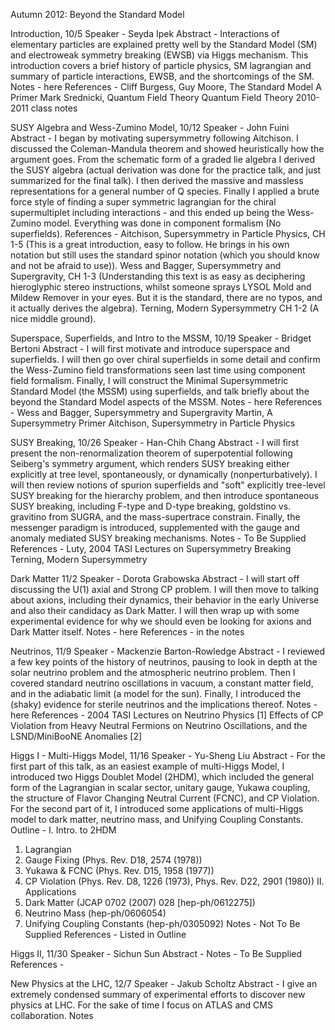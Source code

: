 Autumn 2012: Beyond the Standard Model

Introduction, 10/5
Speaker - Seyda Ipek
Abstract - Interactions of elementary particles are explained pretty well by the Standard Model (SM) and electroweak symmetry breaking (EWSB) via Higgs mechanism. This introduction covers a brief history of particle physics, SM lagrangian and summary of particle interactions, EWSB, and the shortcomings of the SM.
Notes - here
References -
Cliff Burgess, Guy Moore, The Standard Model A Primer
Mark Srednicki, Quantum Field Theory
Quantum Field Theory 2010-2011 class notes

SUSY Algebra and Wess-Zumino Model, 10/12
Speaker - John Fuini
Abstract - I began by motivating supersymmetry following Aitchison. I discussed the Coleman-Mandula theorem and showed heuristically how the argument goes. From the schematic form of a graded lie algebra I derived the SUSY algebra (actual derivation was done for the practice talk, and just summarized for the final talk). I then derived the massive and massless representations for a general number of Q species. Finally I applied a brute force style of finding a super symmetric lagrangian for the chiral supermultiplet including interactions - and this ended up being the Wess-Zumino model. Everything was done in component formalism (No superfields).
References -
Aitchison, Supersymmetry in Particle Physics, CH 1-5 (This is a great introduction, easy to follow. He brings in his own notation but still uses the standard spinor notation (which you should know and not be afraid to use)).
Wess and Bagger, Supersymmetry and Supergravity, CH 1-3 (Understanding this text is as easy as deciphering hieroglyphic stereo instructions, whilst someone sprays LYSOL Mold and Mildew Remover in your eyes. But it is the standard, there are no typos, and it actually derives the algebra).
Terning, Modern Sypersymmetry CH 1-2 (A nice middle ground).

Superspace, Superfields, and Intro to the MSSM, 10/19
Speaker - Bridget Bertoni
Abstract - I will first motivate and introduce superspace and superfields. I will then go over chiral superfields in some detail and confirm the Wess-Zumino field transformations seen last time using component field formalism. Finally, I will construct the Minimal Supersymmetric Standard Model (the MSSM) using superfields, and talk briefly about the beyond the Standard Model aspects of the MSSM.
Notes - here
References -
Wess and Bagger, Supersymmetry and Supergravity
Martin, A Supersymmetry Primer
Aitchison, Supersymmetry in Particle Physics

SUSY Breaking, 10/26
Speaker - Han-Chih Chang
Abstract - I will first present the non-renormalization theorem of superpotential following Seiberg's symmetry argument, which renders SUSY breaking either explicitly at tree level, spontaneously, or dynamically (nonperturbatively). I will then review notions of spurion superfields and "soft" explicitly tree-level SUSY breaking for the hierarchy problem, and then introduce spontaneous SUSY breaking, including F-type and D-type breaking, goldstino vs. gravitino from SUGRA, and the mass-supertrace constrain. Finally, the messenger paradigm is introduced, supplemented with the gauge and anomaly mediated SUSY breaking mechanisms.
Notes - To Be Supplied
References -
Luty, 2004 TASI Lectures on Supersymmetry Breaking
Terning, Modern Supersymmetry

Dark Matter 11/2
Speaker - Dorota Grabowska
Abstract - I will start off discussing the U(1) axial and Strong CP problem. I will then move to talking about axions, including their dynamics, their behavior in the early Universe and also their candidacy as Dark Matter. I will then wrap up with some experimental evidence for why we should even be looking for axions and Dark Matter itself.
Notes - here
References - in the notes

Neutrinos, 11/9
Speaker - Mackenzie Barton-Rowledge
Abstract - I reviewed a few key points of the history of neutrinos, pausing to look in depth at the solar neutrino problem and the atmospheric neutrino problem. Then I covered standard neutrino oscillations in vacuum, a constant matter field, and in the adiabatic limit (a model for the sun). Finally, I introduced the (shaky) evidence for sterile neutrinos and the implications thereof.
Notes - here
References -
2004 TASI Lectures on Neutrino Physics [1]
Effects of CP Violation from Heavy Neutral Fermions on Neutrino Oscillations, and the LSND/MiniBooNE Anomalies [2]

Higgs I - Multi-Higgs Model, 11/16
Speaker - Yu-Sheng Liu
Abstract - For the first part of this talk, as an easiest example of multi-Higgs Model, I introduced two Higgs Doublet Model (2HDM), which included the general form of the Lagrangian in scalar sector, unitary gauge, Yukawa coupling, the structure of Flavor Changing Neutral Current (FCNC), and CP Violation. For the second part of it, I introduced some applications of multi-Higgs model to dark matter, neutrino mass, and Unifying Coupling Constants.
Outline -
I. Intro. to 2HDM
1. Lagrangian
2. Gauge Fixing (Phys. Rev. D18, 2574 (1978))
3. Yukawa & FCNC (Phys. Rev. D15, 1958 (1977))
4. CP Violation (Phys. Rev. D8, 1226 (1973), Phys. Rev. D22, 2901 (1980))
II. Applications
1. Dark Matter (JCAP 0702 (2007) 028 [hep-ph/0612275])
2. Neutrino Mass (hep-ph/0606054)
3. Unifying Coupling Constants (hep-ph/0305092)
Notes - Not To Be Supplied
References - Listed in Outline

Higgs II, 11/30
Speaker - Sichun Sun
Abstract -
Notes - To Be Supplied
References -

New Physics at the LHC, 12/7
Speaker - Jakub Scholtz
Abstract - I give an extremely condensed summary of experimental efforts to discover new physics at LHC. For the sake of time I focus on ATLAS and CMS collaboration.
Notes
